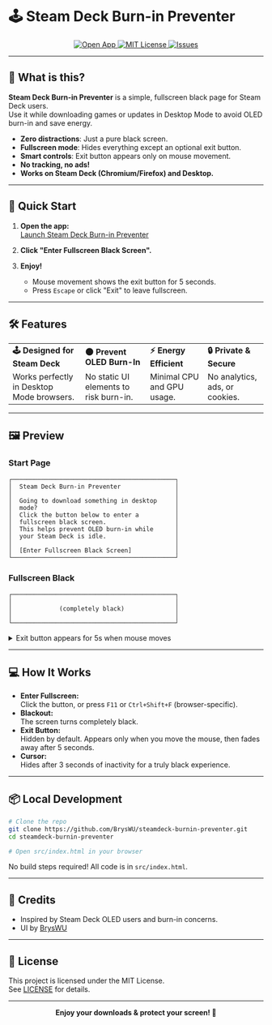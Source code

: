 # 🕹️ Steam Deck Burn-in Preventer

<div align="center">

<a href="https://bryswu.github.io/steamdeck-burnin-preventer/" target="_blank">
  <img alt="Open App" src="https://img.shields.io/badge/Launch%20App-black?style=for-the-badge&logo=steam"/>
</a>
<a href="https://github.com/BrysWU/steamdeck-burnin-preventer/blob/main/LICENSE">
  <img alt="MIT License" src="https://img.shields.io/github/license/BrysWU/steamdeck-burnin-preventer?style=for-the-badge"/>
</a>
<a href="https://github.com/BrysWU/steamdeck-burnin-preventer/issues">
  <img alt="Issues" src="https://img.shields.io/github/issues/BrysWU/steamdeck-burnin-preventer?style=for-the-badge"/>
</a>

</div>

---

## 🖤 What is this?

**Steam Deck Burn-in Preventer** is a simple, fullscreen black page for Steam Deck users.  
Use it while downloading games or updates in Desktop Mode to avoid OLED burn-in and save energy.

- **Zero distractions**: Just a pure black screen.
- **Fullscreen mode**: Hides everything except an optional exit button.
- **Smart controls**: Exit button appears only on mouse movement.
- **No tracking, no ads!**
- **Works on Steam Deck (Chromium/Firefox) and Desktop.**

---

## 🚀 Quick Start

1. **Open the app:**  
   [Launch Steam Deck Burn-in Preventer](https://bryswu.github.io/steamdeck-burnin-preventer/)

2. **Click "Enter Fullscreen Black Screen".**

3. **Enjoy!**  
   - Mouse movement shows the exit button for 5 seconds.
   - Press `Escape` or click "Exit" to leave fullscreen.

---

## 🛠️ Features

<table>
  <tr>
    <td><b>🕹️ Designed for Steam Deck</b></td>
    <td><b>🌑 Prevent OLED Burn-In</b></td>
    <td><b>⚡ Energy Efficient</b></td>
    <td><b>🔒 Private & Secure</b></td>
  </tr>
  <tr>
    <td>Works perfectly in Desktop Mode browsers.</td>
    <td>No static UI elements to risk burn-in.</td>
    <td>Minimal CPU and GPU usage.</td>
    <td>No analytics, ads, or cookies.</td>
  </tr>
</table>

---

## 🖼️ Preview

### Start Page

```text
┌─────────────────────────────────────────────┐
│  Steam Deck Burn-in Preventer               │
│                                             │
│  Going to download something in desktop     │
│  mode?                                      │
│  Click the button below to enter a          │
│  fullscreen black screen.                   │
│  This helps prevent OLED burn-in while      │
│  your Steam Deck is idle.                   │
│                                             │
│  [Enter Fullscreen Black Screen]            │
└─────────────────────────────────────────────┘
```

### Fullscreen Black

```text
┌─────────────────────────────────────────────┐
│                                             │
│             (completely black)              │
│                                             │
└─────────────────────────────────────────────┘
```

<details>
<summary>Exit button appears for 5s when mouse moves</summary>

```text
┌─────────────────────────────────────────────┐
│                                             │
│           [Exit] (bottom right)             │
│                                             │
└─────────────────────────────────────────────┘
```
</details>

---

## 💻 How It Works

- **Enter Fullscreen:**  
  Click the button, or press `F11` or `Ctrl+Shift+F` (browser-specific).
- **Blackout:**  
  The screen turns completely black.
- **Exit Button:**  
  Hidden by default. Appears only when you move the mouse, then fades away after 5 seconds.
- **Cursor:**  
  Hides after 3 seconds of inactivity for a truly black experience.

---

## 📦 Local Development

```bash
# Clone the repo
git clone https://github.com/BrysWU/steamdeck-burnin-preventer.git
cd steamdeck-burnin-preventer

# Open src/index.html in your browser
```

No build steps required! All code is in `src/index.html`.

---

## 🙏 Credits

- Inspired by Steam Deck OLED users and burn-in concerns.
- UI by [BrysWU](https://github.com/BrysWU)

---

## 📝 License

This project is licensed under the MIT License.  
See [LICENSE](./LICENSE) for details.

---

<div align="center">
  <b>Enjoy your downloads & protect your screen! 🖤</b>
</div>
